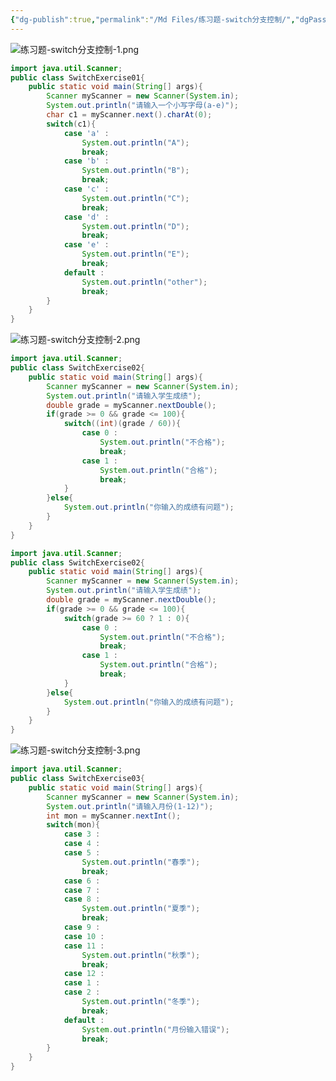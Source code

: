 ```yaml
---
{"dg-publish":true,"permalink":"/Md Files/练习题-switch分支控制/","dgPassFrontmatter":true}
---
```


![练习题-switch分支控制-1.png](/img/user/Pictures/%E7%BB%83%E4%B9%A0%E9%A2%98-switch%E5%88%86%E6%94%AF%E6%8E%A7%E5%88%B6-1.png)
```java
import java.util.Scanner;
public class SwitchExercise01{
	public static void main(String[] args){
		Scanner myScanner = new Scanner(System.in);
		System.out.println("请输入一个小写字母(a-e)");
		char c1 = myScanner.next().charAt(0);
		switch(c1){
			case 'a' :
				System.out.println("A");
				break;
			case 'b' :
				System.out.println("B");
				break;
			case 'c' :
				System.out.println("C");
				break;
			case 'd' :
				System.out.println("D");
				break;
			case 'e' :
				System.out.println("E");
				break;
			default :
				System.out.println("other");
				break;
		}
	}
}
```
![练习题-switch分支控制-2.png](/img/user/Pictures/%E7%BB%83%E4%B9%A0%E9%A2%98-switch%E5%88%86%E6%94%AF%E6%8E%A7%E5%88%B6-2.png)

```java
import java.util.Scanner;
public class SwitchExercise02{
	public static void main(String[] args){
		Scanner myScanner = new Scanner(System.in);
		System.out.println("请输入学生成绩");
		double grade = myScanner.nextDouble();
		if(grade >= 0 && grade <= 100){
			switch((int)(grade / 60)){
				case 0 :
					System.out.println("不合格");
					break;
				case 1 :
					System.out.println("合格");
					break;
			}
		}else{
			System.out.println("你输入的成绩有问题");
		}
	}
}
```
```java
import java.util.Scanner;
public class SwitchExercise02{
	public static void main(String[] args){
		Scanner myScanner = new Scanner(System.in);
		System.out.println("请输入学生成绩");
		double grade = myScanner.nextDouble();
		if(grade >= 0 && grade <= 100){
			switch(grade >= 60 ? 1 : 0){
				case 0 :
					System.out.println("不合格");
					break;
				case 1 :
					System.out.println("合格");
					break;
			}
		}else{
			System.out.println("你输入的成绩有问题");
		}
	}
}
```
![练习题-switch分支控制-3.png](/img/user/Pictures/%E7%BB%83%E4%B9%A0%E9%A2%98-switch%E5%88%86%E6%94%AF%E6%8E%A7%E5%88%B6-3.png)
```java
import java.util.Scanner;
public class SwitchExercise03{
	public static void main(String[] args){
		Scanner myScanner = new Scanner(System.in);
		System.out.println("请输入月份(1-12)");
		int mon = myScanner.nextInt();
		switch(mon){
			case 3 :
			case 4 :
			case 5 :
				System.out.println("春季");
				break;
			case 6 :
			case 7 :
			case 8 :
				System.out.println("夏季");
				break;
			case 9 :
			case 10 :
			case 11 :
				System.out.println("秋季");
				break;
			case 12 :
			case 1 :
			case 2 :
				System.out.println("冬季");
				break;
			default :
				System.out.println("月份输入错误");
				break;
		}
	}
}
```